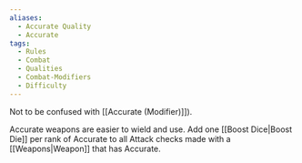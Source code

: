 ```yaml
---
aliases:
  - Accurate Quality
  - Accurate
tags:
  - Rules
  - Combat
  - Qualities
  - Combat-Modifiers
  - Difficulty
---
```

Not to be confused with [[Accurate (Modifier)]]).

Accurate weapons are easier to wield and use. Add one [[Boost Dice|Boost Die]] per rank of Accurate to all Attack checks made with a [[Weapons|Weapon]] that has Accurate.